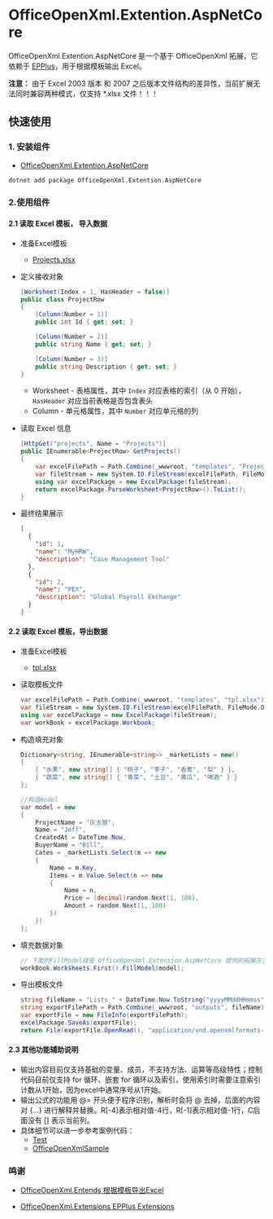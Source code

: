 # OfficeOpenXml.Extention.AspNetCore

OfficeOpenXml.Extention.AspNetCore 是一个基于 OfficeOpenXml 拓展，它依赖于 [EPPlus](https://www.nuget.org/packages/EPPlus/5.0.3)，用于根据模板输出 Excel。

**注意：** 由于 Excel 2003 版本 和 2007 之后版本文件结构的差异性，当前扩展无法同时兼容两种模式，仅支持 *.xlsx 文件！！！

## 快速使用

### 1. 安装组件 

* [OfficeOpenXml.Extention.AspNetCore](https://www.nuget.org/packages/OfficeOpenXml.Extention.AspNetCore)

``` bash
dotnet add package OfficeOpenXml.Extention.AspNetCore
```

### 2.使用组件

#### 2.1 读取 Excel 模板， 导入数据

* 准备Excel模板
  * [Projects.xlsx](./samples/OfficeOpenXmlSample/wwwroot/templates/Projects.xlsx)

* 定义接收对象

  ```csharp
  [Worksheet(Index = 1, HasHeader = false)]
  public class ProjectRow
  {
      [Column(Number = 1)]
      public int Id { get; set; }
  
      [Column(Number = 2)]
      public string Name { get; set; }
  
      [Column(Number = 3)]
      public string Description { get; set; }
  }
  ```

  + Worksheet - 表格属性，其中 `Index` 对应表格的索引（从 0 开始），`HasHeader` 对应当前表格是否包含表头
  + Column - 单元格属性，其中 `Number` 对应单元格的列

* 读取 Excel 信息

  ```csharp
  [HttpGet("projects", Name = "Projects")]
  public IEnumerable<ProjectRow> GetProjects()
  {
      var excelFilePath = Path.Combine(_wwwroot, "templates", "Projects.xlsx");
      var fileStream = new System.IO.FileStream(excelFilePath, FileMode.Open);
      using var excelPackage = new ExcelPackage(fileStream);
      return excelPackage.ParseWorksheet<ProjectRow>().ToList();
  }
  ```

* 最终结果展示

  ```json
  [
    {
      "id": 1,
      "name": "MyHRW",
      "description": "Case Management Tool"
    },
    {
      "id": 2,
      "name": "PEX",
      "description": "Global Payroll Exchange"
    }
  ]
  ```

  

#### 2.2 读取 Excel 模板，导出数据

* 准备Excel模板

  * [tpl.xlsx](./samples/OfficeOpenXmlSample/wwwroot/templates/tpl.xlsx)

* 读取模板文件

  ```csharp
  var excelFilePath = Path.Combine(_wwwroot, "templates", "tpl.xlsx");
  var fileStream = new System.IO.FileStream(excelFilePath, FileMode.Open);
  using var excelPackage = new ExcelPackage(fileStream);
  var workBook = excelPackage.Workbook;
  ```

* 构造填充对象

  ```csharp
  Dictionary<string, IEnumerable<string>> _marketLists = new()
  {
      { "水果", new string[] { "桃子", "李子", "香蕉", "梨" } },
      { "蔬菜", new string[] { "青菜", "土豆", "黄瓜", "啤酒" } }
  };
  
  //构造model
  var model = new
  {
      ProjectName = "灰太狼",
      Name = "Jeff",
      CreatedAt = DateTime.Now,
      BuyerName = "Bill",
      Cates = _marketLists.Select(m => new
      {
          Name = m.Key,
          Items = m.Value.Select(n => new
          {
              Name = n,
              Price = (decimal)random.Next(1, 100),
              Amount = random.Next(1, 100)
          })
      })
  };
  ```

* 填充数据对象

  ```csharp
  // 下面的FillModel就是 OfficeOpenXml.Extension.AspNetCore 提供的拓展方法
  workBook.Worksheets.First().FillModel(model);
  ```

* 导出模板文件

  ```csharp
  string fileName = "Lists_" + DateTime.Now.ToString("yyyyMMddHHmmss") + ".xlsx";
  string exportFilePath = Path.Combine(_wwwroot, "outputs", fileName);
  var exportFile = new FileInfo(exportFilePath);
  excelPackage.SaveAs(exportFile);
  return File(exportFile.OpenRead(), "application/vnd.openxmlformats-officedocument.spreadsheetml.sheet", fileName);
  ```

#### 2.3 其他功能辅助说明

  * 输出内容目前仅支持基础的变量、成员，不支持方法、运算等高级特性；控制代码目前仅支持 for 循环、嵌套 for 循环以及索引，使用索引时需要注意索引计数从1开始，因为excel中通常序号从1开始。
  * 输出公式的功能用 @= 开头便于程序识别，解析时会将 @ 去掉，后面的内容对 {...} 进行解释并替换。R[-4]表示相对值-4行，R[-1]表示相对值-1行，C后面没有 [] 表示当前列。
  * 具体细节可以进一步参考案例代码：
    * [Test](./samples/Test/Program.cs)
    * [OfficeOpenXmlSample](./samples/OfficeOpenXmlSample/Controllers/ExcelController.cs)

### 鸣谢

* [OfficeOpenXml.Entends 根据模板导出Excel](https://www.cnblogs.com/mhsg/p/7125112.html)

* [OfficeOpenXml.Extensions EPPlus Extensions](https://github.com/olivierl/OfficeOpenXml.Extensions)